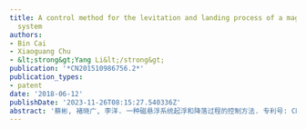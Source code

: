 ```yaml
---
title: A control method for the levitation and landing process of a magnetic levitation
  system
authors:
- Bin Cai
- Xiaoguang Chu
- &lt;strong&gt;Yang Li&lt;/strong&gt;
publication: '*CN201510986756.2*'
publication_types:
- patent
date: '2018-06-12'
publishDate: '2023-11-26T08:15:27.540336Z'
abstract: '蔡彬, 褚晓广, 李洋. 一种磁悬浮系统起浮和降落过程的控制方法. 专利号: CN201510986756.2, 授权号: CN105549393A.'
---
```

